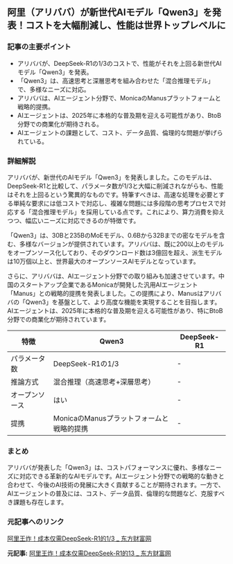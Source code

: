 ## 阿里（アリババ）が新世代AIモデル「Qwen3」を発表！コストを大幅削減し、性能は世界トップレベルに

### 記事の主要ポイント

* アリババが、DeepSeek-R1の1/3のコストで、性能がそれを上回る新世代AIモデル「Qwen3」を発表。
* 「Qwen3」は、高速思考と深層思考を組み合わせた「混合推理モデル」で、多様なニーズに対応。
* アリババは、AIエージェント分野で、MonicaのManusプラットフォームと戦略的提携。
* AIエージェントは、2025年に本格的な普及期を迎える可能性があり、BtoB分野での商業化が期待される。
* AIエージェントの課題として、コスト、データ品質、倫理的な問題が挙げられている。

### 詳細解説

アリババが、新世代のAIモデル「Qwen3」を発表しました。このモデルは、DeepSeek-R1と比較して、パラメータ数が1/3と大幅に削減されながらも、性能はそれを上回るという驚異的なものです。特筆すべきは、高速な処理を必要とする単純な要求には低コストで対応し、複雑な問題には多段階の思考プロセスで対応する「混合推理モデル」を採用している点です。これにより、算力消費を抑えつつ、幅広いニーズに対応できるのが特徴です。

「Qwen3」は、30Bと235BのMoEモデル、0.6Bから32Bまでの密なモデルを含む、多様なバージョンが提供されています。アリババは、既に200以上のモデルをオープンソース化しており、そのダウンロード数は3億回を超え、派生モデルは10万個以上と、世界最大のオープンソースAIモデルとなっています。

さらに、アリババは、AIエージェント分野での取り組みも加速させています。中国のスタートアップ企業であるMonicaが開発した汎用AIエージェント「Manus」との戦略的提携を発表しました。この提携により、Manusはアリババの「Qwen3」を基盤として、より高度な機能を実現することを目指します。AIエージェントは、2025年に本格的な普及期を迎える可能性があり、特にBtoB分野での商業化が期待されています。

| 特徴 | Qwen3 | DeepSeek-R1 |
| ------------- | --------------------------------------- | ----------------------------------------- |
| パラメータ数 | DeepSeek-R1の1/3 | - |
| 推論方式 | 混合推理（高速思考+深層思考） | - |
| オープンソース | はい | - |
| 提携 | MonicaのManusプラットフォームと戦略的提携 | - |

### まとめ

アリババが発表した「Qwen3」は、コストパフォーマンスに優れ、多様なニーズに対応できる革新的なAIモデルです。AIエージェント分野での戦略的な動きと合わせて、今後のAI技術の発展に大きく貢献することが期待されます。一方で、AIエージェントの普及には、コスト、データ品質、倫理的な問題など、克服すべき課題も存在します。

### 元記事へのリンク

[阿里王炸！成本仅需DeepSeek-R1的1/3 _ 东方财富网](https://finance.eastmoney.com/a/202404293194898559.html)


**元記事:** [阿里王炸！成本仅需DeepSeek-R1的13 _ 东方财富网](https://finance.eastmoney.com/a/202504293392784922.html)